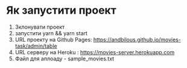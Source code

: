 # Як запустити проект
1. Зклонувати проект
2. запустити yarn && yarn start
3. URL проекту на Github Pages: https://andbilous.github.io/movies-task/admin/table
4. URL серверу на Heroku : https://movies-server.herokuapp.com
5. Файл для аплоаду  -  sample_movies.txt